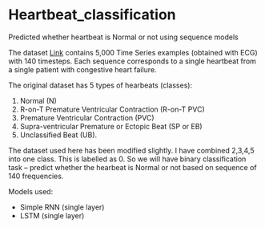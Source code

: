 # Heartbeat_classification
Predicted whether heartbeat is Normal or not using sequence models

The dataset [Link](http://timeseriesclassification.com/description.php?Dataset=ECG5000) contains 5,000 Time Series examples (obtained with ECG) with 140 timesteps. Each sequence corresponds to a single heartbeat from a single patient with congestive heart failure.

The original dataset has 5 types of hearbeats (classes):
1.	Normal (N)
2.	R-on-T Premature Ventricular Contraction (R-on-T PVC)
3.	Premature Ventricular Contraction (PVC)
4.	Supra-ventricular Premature or Ectopic Beat (SP or EB)
5.	Unclassified Beat (UB).

The dataset used here has been modified slightly. I have combined 2,3,4,5 into one class. This is labelled as 0. So we will have binary classification task – predict whether the hearbeat is Normal or not based on sequence of 140 frequencies.

Models used:
- Simple RNN (single layer)
- LSTM (single layer)
